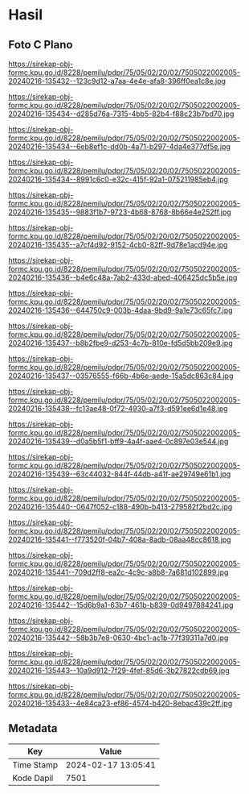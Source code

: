 # Hasil

## Foto C Plano

https://sirekap-obj-formc.kpu.go.id/8228/pemilu/pdpr/75/05/02/20/02/7505022002005-20240216-135432--123c9d12-a7aa-4e4e-afa8-396ff0ea1c8e.jpg

https://sirekap-obj-formc.kpu.go.id/8228/pemilu/pdpr/75/05/02/20/02/7505022002005-20240216-135434--d285d76a-7315-4bb5-82b4-f88c23b7bd70.jpg

https://sirekap-obj-formc.kpu.go.id/8228/pemilu/pdpr/75/05/02/20/02/7505022002005-20240216-135434--6eb8ef1c-dd0b-4a71-b297-4da4e377df5e.jpg

https://sirekap-obj-formc.kpu.go.id/8228/pemilu/pdpr/75/05/02/20/02/7505022002005-20240216-135434--8991c6c0-e32c-415f-92a1-075211985eb4.jpg

https://sirekap-obj-formc.kpu.go.id/8228/pemilu/pdpr/75/05/02/20/02/7505022002005-20240216-135435--9883f1b7-9723-4b68-8768-8b66e4e252ff.jpg

https://sirekap-obj-formc.kpu.go.id/8228/pemilu/pdpr/75/05/02/20/02/7505022002005-20240216-135435--a7cf4d92-9152-4cb0-82ff-9d78e1acd94e.jpg

https://sirekap-obj-formc.kpu.go.id/8228/pemilu/pdpr/75/05/02/20/02/7505022002005-20240216-135436--b4e6c48a-7ab2-433d-abed-406425dc5b5e.jpg

https://sirekap-obj-formc.kpu.go.id/8228/pemilu/pdpr/75/05/02/20/02/7505022002005-20240216-135436--644750c9-003b-4daa-9bd9-9a1e73c65fc7.jpg

https://sirekap-obj-formc.kpu.go.id/8228/pemilu/pdpr/75/05/02/20/02/7505022002005-20240216-135437--b8b2fbe9-d253-4c7b-810e-fd5d5bb209e9.jpg

https://sirekap-obj-formc.kpu.go.id/8228/pemilu/pdpr/75/05/02/20/02/7505022002005-20240216-135437--03576555-f66b-4b6e-aede-15a5dc863c84.jpg

https://sirekap-obj-formc.kpu.go.id/8228/pemilu/pdpr/75/05/02/20/02/7505022002005-20240216-135438--fc13ae48-0f72-4930-a7f3-d591ee6d1e48.jpg

https://sirekap-obj-formc.kpu.go.id/8228/pemilu/pdpr/75/05/02/20/02/7505022002005-20240216-135439--d0a5b5f1-bff9-4a4f-aae4-0c897e03e544.jpg

https://sirekap-obj-formc.kpu.go.id/8228/pemilu/pdpr/75/05/02/20/02/7505022002005-20240216-135439--63c44032-844f-44db-a41f-ae29749e61b1.jpg

https://sirekap-obj-formc.kpu.go.id/8228/pemilu/pdpr/75/05/02/20/02/7505022002005-20240216-135440--0647f052-c188-490b-b413-279582f2bd2c.jpg

https://sirekap-obj-formc.kpu.go.id/8228/pemilu/pdpr/75/05/02/20/02/7505022002005-20240216-135441--f773520f-04b7-408a-8adb-08aa48cc8618.jpg

https://sirekap-obj-formc.kpu.go.id/8228/pemilu/pdpr/75/05/02/20/02/7505022002005-20240216-135441--709d2ff8-ea2c-4c9c-a8b8-7a681d102899.jpg

https://sirekap-obj-formc.kpu.go.id/8228/pemilu/pdpr/75/05/02/20/02/7505022002005-20240216-135442--15d6b9a1-63b7-461b-b839-0d9497884241.jpg

https://sirekap-obj-formc.kpu.go.id/8228/pemilu/pdpr/75/05/02/20/02/7505022002005-20240216-135442--58b3b7e8-0630-4bc1-ac1b-77f39311a7d0.jpg

https://sirekap-obj-formc.kpu.go.id/8228/pemilu/pdpr/75/05/02/20/02/7505022002005-20240216-135443--10a9d912-7f29-4fef-85d6-3b27822cdb69.jpg

https://sirekap-obj-formc.kpu.go.id/8228/pemilu/pdpr/75/05/02/20/02/7505022002005-20240216-135433--4e84ca23-ef86-4574-b420-8ebac439c2ff.jpg


## Metadata

| Key        | Value               |
| ---------- | ------------------- |
| Time Stamp | 2024-02-17 13:05:41 |
| Kode Dapil | 7501                |




